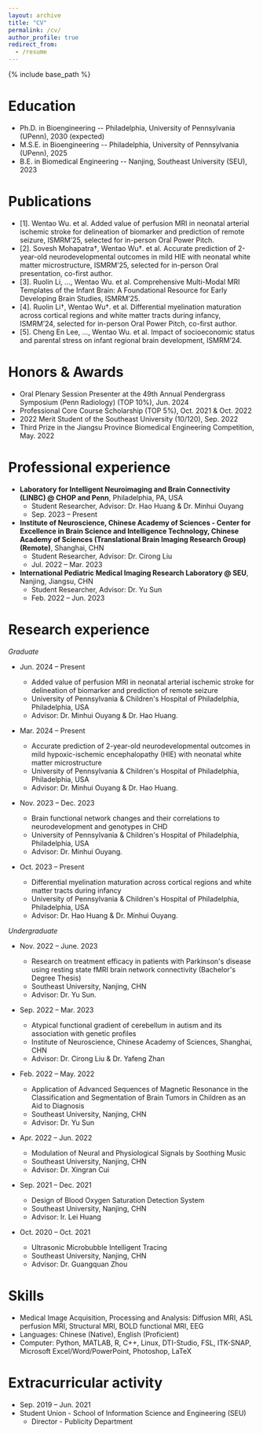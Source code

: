 ```yaml
---
layout: archive
title: "CV"
permalink: /cv/
author_profile: true
redirect_from:
  - /resume
---
```


{% include base_path %}

Education
======
* Ph.D. in Bioengineering -- Philadelphia, University of Pennsylvania (UPenn), 2030 (expected)
* M.S.E. in Bioengineering -- Philadelphia, University of Pennsylvania (UPenn), 2025
* B.E. in Biomedical Engineering -- Nanjing, Southeast University (SEU), 2023

Publications
======
* [1]. Wentao Wu. et al. Added value of perfusion MRI in neonatal arterial ischemic stroke for delineation of biomarker and prediction of remote seizure, ISMRM’25, selected for in-person Oral Power Pitch.
* [2]. Sovesh Mohapatra†, Wentao Wu†. et al. Accurate prediction of 2-year-old neurodevelopmental outcomes in mild HIE with neonatal white matter microstructure, ISMRM’25, selected for in-person Oral presentation, co-first author.
* [3]. Ruolin Li, …, Wentao Wu. et al. Comprehensive Multi-Modal MRI Templates of the Infant Brain: A Foundational Resource for Early Developing Brain Studies, ISMRM’25.
* [4]. Ruolin Li†, Wentao Wu†. et al. Differential myelination maturation across cortical regions and white matter tracts during infancy, ISMRM’24, selected for in-person Oral Power Pitch, co-first author.
* [5]. Cheng En Lee, …, Wentao Wu. et al. Impact of socioeconomic status and parental stress on infant regional brain development, ISMRM’24.


Honors & Awards
======
* Oral Plenary Session Presenter at the 49th Annual Pendergrass Symposium (Penn Radiology) (TOP 10%), Jun. 2024
* Professional Core Course Scholarship (TOP 5%), Oct. 2021 & Oct. 2022
* 2022 Merit Student of the Southeast University (10/120), Sep. 2022
* Third Prize in the Jiangsu Province Biomedical Engineering Competition, May. 2022

Professional experience
======
* **Laboratory for Intelligent Neuroimaging and Brain Connectivity (LINBC) @ CHOP and Penn**, Philadelphia, PA, USA
  * Student Researcher, Advisor: Dr. Hao Huang & Dr. Minhui Ouyang
  * Sep. 2023 – Present
* **Institute of Neuroscience, Chinese Academy of Sciences - Center for Excellence in Brain Science and Intelligence Technology, Chinese Academy of Sciences (Translational Brain Imaging Research Group) (Remote)**, Shanghai, CHN
  * Student Researcher, Advisor: Dr. Cirong Liu   							               
  * Jul. 2022 – Mar. 2023
* **International Pediatric Medical Imaging Research Laboratory @ SEU**, Nanjing, Jiangsu, CHN
  * Student Researcher, Advisor: Dr. Yu Sun         							              
  * Feb. 2022 – Jun. 2023

Research experience
======
*Graduate*
* Jun. 2024 – Present
  * Added value of perfusion MRI in neonatal arterial ischemic stroke for delineation of biomarker and prediction of remote seizure
  * University of Pennsylvania & Children's Hospital of Philadelphia, Philadelphia, USA
  * Advisor: Dr. Minhui Ouyang & Dr. Hao Huang.

* Mar. 2024 – Present
  * Accurate prediction of 2-year-old neurodevelopmental outcomes in mild hypoxic-ischemic encephalopathy (HIE) with neonatal white matter microstructure
  * University of Pennsylvania & Children's Hospital of Philadelphia, Philadelphia, USA
  * Advisor: Dr. Minhui Ouyang & Dr. Hao Huang.

* Nov. 2023 – Dec. 2023
  * Brain functional network changes and their correlations to neurodevelopment and genotypes in CHD
  * University of Pennsylvania & Children's Hospital of Philadelphia, Philadelphia, USA
  * Advisor: Dr. Minhui Ouyang.
    
* Oct. 2023 – Present
  * Differential myelination maturation across cortical regions and white matter tracts during infancy
  * University of Pennsylvania & Children's Hospital of Philadelphia, Philadelphia, USA
  * Advisor: Dr. Hao Huang & Dr. Minhui Ouyang.
    
*Undergraduate*
* Nov. 2022 – June. 2023
  * Research on treatment efficacy in patients with Parkinson's disease using resting state fMRI brain network connectivity (Bachelor's Degree Thesis)
  * Southeast University, Nanjing, CHN
  * Advisor: Dr. Yu Sun.

* Sep. 2022 – Mar. 2023
  * Atypical functional gradient of cerebellum in autism and its association with genetic profiles
  * Institute of Neuroscience, Chinese Academy of Sciences, Shanghai, CHN
  * Advisor: Dr. Cirong Liu & Dr. Yafeng Zhan

* Feb. 2022 – May. 2022
  * Application of Advanced Sequences of Magnetic Resonance in the Classification and Segmentation of Brain Tumors in Children as an Aid to Diagnosis
  * Southeast University, Nanjing, CHN
  * Advisor: Dr. Yu Sun
    
* Apr. 2022 – Jun. 2022
  * Modulation of Neural and Physiological Signals by Soothing Music
  * Southeast University, Nanjing, CHN
  * Advisor: Dr. Xingran Cui

* Sep. 2021 – Dec. 2021
  * Design of Blood Oxygen Saturation Detection System
  * Southeast University, Nanjing, CHN
  * Advisor: Ir. Lei Huang

* Oct. 2020 – Oct. 2021
  * Ultrasonic Microbubble Intelligent Tracing
  * Southeast University, Nanjing, CHN
  * Advisor: Dr. Guangquan Zhou
  

Skills
======
* Medical Image Acquisition, Processing and Analysis: Diffusion MRI, ASL perfusion MRI, Structural MRI, BOLD functional MRI, EEG
* Languages: Chinese (Native), English (Proficient)
* Computer: Python, MATLAB, R, C++, Linux, DTI-Studio, FSL, ITK-SNAP, Microsoft Excel/Word/PowerPoint, Photoshop, LaTeX

  
Extracurricular activity
======
* Sep. 2019 – Jun. 2021
* Student Union - School of Information Science and Engineering (SEU)
  * Director - Publicity Department
